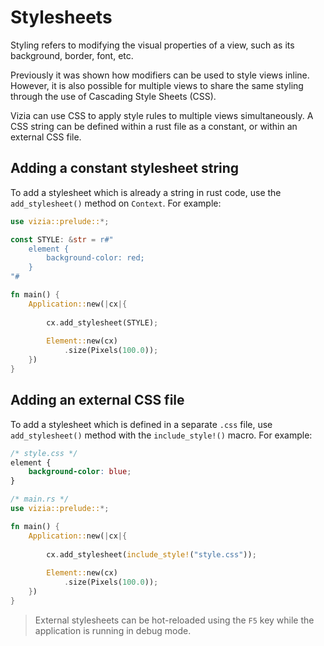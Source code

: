 # Stylesheets

Styling refers to modifying the visual properties of a view, such as its background, border, font, etc. 

Previously it was shown how modifiers can be used to style views inline. However, it is also possible for multiple views to share the same styling through the use of Cascading Style Sheets (CSS).

Vizia can use CSS to apply style rules to multiple views simultaneously. A CSS string can be defined within a rust file as a constant, or within an external CSS file.

## Adding a constant stylesheet string

To add a stylesheet which is already a string in rust code, use the `add_stylesheet()` method on `Context`. For example:

```rust
use vizia::prelude::*;

const STYLE: &str = r#"
    element {
        background-color: red;
    }
"#

fn main() {
    Application::new(|cx|{
        
        cx.add_stylesheet(STYLE);
        
        Element::new(cx)
            .size(Pixels(100.0));
    })
}
```

## Adding an external CSS file

To add a stylesheet which is defined in a separate `.css` file, use `add_stylesheet()` method with the `include_style!()` macro. For example:

```css
/* style.css */
element {
    background-color: blue;
}
```

```rust
/* main.rs */
use vizia::prelude::*;

fn main() {
    Application::new(|cx|{
        
        cx.add_stylesheet(include_style!("style.css"));
        
        Element::new(cx)
            .size(Pixels(100.0));
    })
}
```

> External stylesheets can be hot-reloaded using the `F5` key while the application is running in debug mode.